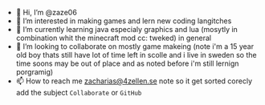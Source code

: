 - 👋 Hi, I’m @zaze06
- 👀 I’m interested in making games and lern new coding langitches
- 🌱 I’m currently learning java especialy graphics and lua (mosytly in combination whit the minecraft mod cc: tweked) in general
- 💞️ I’m looking to collaborate on mostly game makeing (note i'm a 15 year old boy thats still have lot of time left in scolle and i live in sweden so the time soons may be out of place and as noted before i'm still lernign porgramig)
- 📫 How to reach me zacharias@4zellen.se note so it get sorted corecly add the subject `Collaborate` or `GitHub`

<!---
zaze06/zaze06 is a ✨ special ✨ repository because its `README.md` (this file) appears on your GitHub profile.
You can click the Preview link to take a look at your changes.
--->
